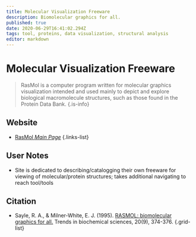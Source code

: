 ```yaml
---
title: Molecular Visualization Freeware
description: Biomolecular graphics for all.
published: true
date: 2020-06-29T16:41:02.294Z
tags: tool, proteins, data visualization, structural analysis
editor: markdown
---
```


# Molecular Visualization Freeware

> RasMol is a computer program written for molecular graphics visualization intended and used mainly to depict and explore biological macromolecule structures, such as those found in the Protein Data Bank.
{.is-info}

 

## Website 

- [RasMol *Main Page*](http://www.umass.edu/microbio/rasmol/)
 {.links-list}

## User Notes

- Site is dedicated to describing/catalogging their own freeware for viewing of molecular/protein structures; takes additional navigating to reach tool/tools

## Citation 

- Sayle, R. A., & Milner-White, E. J. (1995). [RASMOL: biomolecular graphics for all.](https://www.cell.com/trends/biochemical-sciences/pdf/S0968-0004(00)89080-5.pdf) Trends in biochemical sciences, 20(9), 374-376.
{.grid-list}